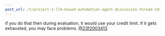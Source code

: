 ```yaml
---
post_url: /t/project-1-llm-based-automation-agent-discussion-thread-tds-jan-2025/164277/450
---
```

if you do that then during evaluation, it would use your credit limit. if it gets exhausted, you may face problems. [@23f2003413](/u/23f2003413)